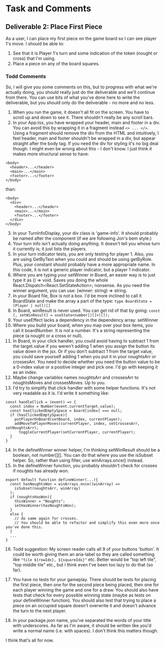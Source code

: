 # Task and Comments

## Deliverable 2: Place First Piece

As a user, I can place my first piece on the game board so I can see player 1's move. I should be able to:

1. See that it is Player 1's turn and some indication of the token (nought or cross) that I'm using.
2. Place a piece on any of the board squares.

### Todd Comments

So, I will give you some comments on this, but to progress with what we're actually doing, you should really just do the deliverable and we'll continue from there. You can use bits of what you've done here to write the deliverable, but you should only do the deliverable - no more and no less.

1. When you run the game, it doesn't all fit on the screen. You have to scroll up and down to see it. There shouldn't really be any scroll bars.
2. In your App.tsx, you have wrapped your header, main and footer in a div. You can avoid this by wrapping it in a fragment instead `<> ... </>`. Using a fragment should remove the div from the HTML and intuitively, I feel header, main and footer shouldn't be wrapped in a div, but appear straight after the body tag. If you need the div for styling it's no big deal though. I might even be wrong about this - I don't know. I just think it makes more structural sense to have:

```
<body>
  <header>...</header>
  <main>...</main>
  <footer>...</footer>
</body>
```

than:

```
<body>
  <div>
    <header>...</header>
    <main>...</main>
    <footer>...</footer>
  </div>
</body>
```

3. In your TurnInfoDisplay, your div class is 'game-info'. It should probably be named after the component (if we are following Jon's bem style.)
4. Your turn info isn't actually doing anything. It doesn't tell you whose turn it currently is; it just lists the players.
5. In your turn indicator tests, you are only testing for player 1. Also, you are using GetByText when you could and should be using getByRole. Plus, your constant should probably have a more appropriate name. In this code, it is not a generic player indicator, but a player 1 indicator.
6. Where you are typing your setWinner in Board, an easier way is to just type it as () => void. Saves you doing the whole React.Dispatch<React.SetStateAction<string>>; nonsense. As you need the winner argument, you can use: (winner: string) => string.
7. In your Board file, Box is not a box. I'd be more inclined to call it BoardState and make the array a part of the type:
   `type BoardState = (Player | null)[]`
8. In Board, winResult is never used. You can get rid of that by going:
   `const [, setWinResult] = useState<number[][]>([]);`
9. Your useEffect lacks a dependency in the dependency array: setWinner
10. Where you build your board, when you map over your box items, you call it boardNumber. It is not a number. It's a string representing the piece (a nought or a cross or null).
11. In Board, in your click handler, you could avoid having to subtract 1 from the target.value if you weren't adding 1 when you assign the button its value down in the jsx. Or if you don't subtract 1 from the target value, you could save yourself adding 1 when you put it in your noughtsArr or crossesArr. You need to decide whether you need the button value to be a 0-index value or a positive integer and pick one. I'd go with keeping it as an index.
12. Maybe change variables names noughtsArr and crossesArr to noughtsMoves and crossesMoves. Up to you.
13. I'd try to simplify that click handler with some helper functions. It's not very readable as it is. I'd write it something like:

```
const handleClick = (event) => {
  const index = Number(event.currentTarget.value);
  const hasClickedEmptySpace = board[index] === null;
  if (hasClickedEmptySpace){
    putPlayerOnBoard(setBoard, index, currentPlayer);
    addMoveToPlayerMoves(currentPlayer, index, setCrossesArr, setNoughtsArr);
      toggleCurrentPlayer(setCurrentPlayer, currentPlayer);
  }
}
```

14. In the defineWinner winner helper, I'm thinking setWinResult should be a boolean, not number[][]. You can do that where you use the isSubset helper. So, rather than using filter, use winArrays.once() instead.
15. In the defineWinner function, you probably shouldn't check for crosses if noughts has already won.

```
export default function defineWinner(...){
  const hasNoughtsWon = winArrays.once((winArray) =>
    isSubset(noughtsArr, winArray)
  );
  if (noughtsHasWon){
    thisWinner = "Noughts";
    setHasWinner(hasNoughtsWon);
  }
  else {
    // do same again for crosses.
    // You should be able to refactor and simplify this even more once you've done this.
  }
  ...
}
```

16. Todd suggestion: My screen reader calls all 9 of your buttons 'button'. It could be worth giving them an aria-label so they are called something like `"tile ${rowIdx}, ${squareIdx}"` etc. Better would be "top left tile", "top middle tile" etc., but I think even I've been too lazy to do that (so far).

17. You have no tests for your gameplay. There should be tests for placing the first piece, then one for the second piece being placed, then one for each player winning the game and one for a draw. You should also have tests that check for every possible winning state (maybe as tests on your defineWinner function). You should also test that trying to place a piece on an occupied square doesn't overwrite it and doesn't advance the turn to the next player.
18. In your package.json name, you've separated the words of your title with underscores. As far as I'm aware, it should be written like you'd write a normal name (i.e. with spaces). I don't think this matters though.

I think that's all for now.
